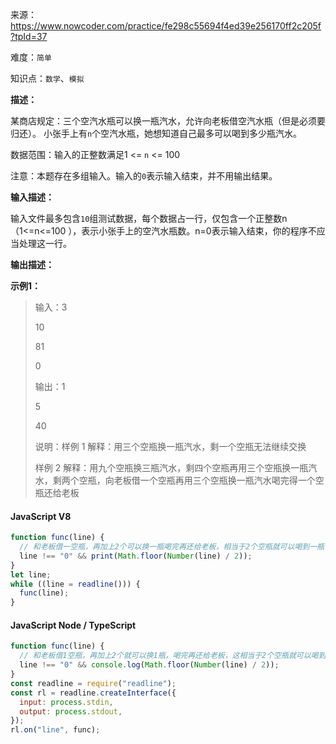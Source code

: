 来源：<https://www.nowcoder.com/practice/fe298c55694f4ed39e256170ff2c205f?tpId=37>

难度：`简单`

知识点：`数学`、`模拟`

**描述：**

某商店规定：三个空汽水瓶可以换一瓶汽水，允许向老板借空汽水瓶（但是必须要归还）。
小张手上有`n`个空汽水瓶，她想知道自己最多可以喝到多少瓶汽水。

数据范围：输入的正整数满足1 <= `n` <= 100

注意：本题存在多组输入。输入的`0`表示输入结束，并不用输出结果。

**输入描述：**

输入文件最多包含`10`组测试数据，每个数据占一行，仅包含一个正整数n（1<=n<=100 ），表示小张手上的空汽水瓶数。n=0表示输入结束，你的程序不应当处理这一行。

**输出描述：**

**示例1：**

> 输入：3
>
> 10
>
> 81
>
> 0
>
> 输出：1
>
> 5
>
> 40
>
> 说明：样例 1 解释：用三个空瓶换一瓶汽水，剩一个空瓶无法继续交换
>
> 样例 2 解释：用九个空瓶换三瓶汽水，剩四个空瓶再用三个空瓶换一瓶汽水，剩两个空瓶，向老板借一个空瓶再用三个空瓶换一瓶汽水喝完得一个空瓶还给老板

<!-- tabs:start -->

#### **JavaScript V8**

```javascript
function func(line) {
  // 和老板借一空瓶，再加上2个可以换一瓶喝完再还给老板，相当于2个空瓶就可以喝到一瓶
  line !== "0" && print(Math.floor(Number(line) / 2));
}
let line;
while ((line = readline())) {
  func(line);
}
```

#### **JavaScript Node / TypeScript**

```javascript
function func(line) {
  // 和老板借1空瓶，再加上2个就可以换1瓶，喝完再还给老板，这相当于2个空瓶就可以喝到1瓶
  line !== "0" && console.log(Math.floor(Number(line) / 2));
}
const readline = require("readline");
const rl = readline.createInterface({
  input: process.stdin,
  output: process.stdout,
});
rl.on("line", func);
```

<!-- tabs:end -->
